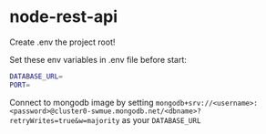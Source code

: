 # node-rest-api

Create .env the project root!

Set these env variables in .env file before start:

```bash
DATABASE_URL=
PORT=
```

Connect to mongodb image by setting `mongodb+srv://<username>:<password>@cluster0-swmue.mongodb.net/<dbname>?retryWrites=true&w=majority` as your `DATABASE_URL`